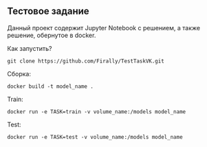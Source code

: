 Тестовое задание
-----------------------------------

Данный проект содержит Jupyter Notebook с решением, а также решение, обернутое в docker.

Как запустить?

    git clone https://github.com/Firally/TestTaskVK.git

Сборка:

    docker build -t model_name .

Train:

    docker run -e TASK=train -v volume_name:/models model_name

Test:

    docker run -e TASK=test -v volume_name:/models model_name
